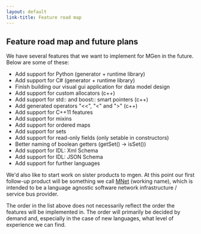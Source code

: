 ```yaml
---
layout: default
link-title: Feature road map
---
```


## Feature road map and future plans

We have several features that we want to implement for MGen in the future. 
Below are some of these:

 * Add support for Python (generator + runtime library)
 * Add support for C# (generator + runtime library)
 * Finish building our visual gui application for data model design
 * Add support for custom allocators (c++)
 * Add support for std:: and boost:: smart pointers (c++)
 * Add generated operators "<<", "<" and ">" (c++)
 * Add support for C++11 features
 * Add support for mixins
 * Add support for ordered maps
 * Add support for sets
 * Add support for read-only fields (only setable in constructors)
 * Better naming of boolean getters (getSet() -> isSet())
 * Add support for IDL: Xml Schema
 * Add support for IDL: JSON Schema
 * Add support for further languages

We'd also like to start work on sister products to mgen. At this point our first follow-up product will be something we call [MNet](https://github.com/culvertsoft/mnet/) (working name), which is intended to be a language agnostic software network infrastructure / service bus provider.

The order in the list above does not necessarily reflect the order the features will be implemented in. The order will primarily be decided by demand and, especially in the case of new languages, what level of experience we can find.
